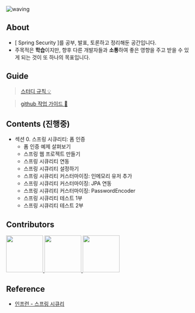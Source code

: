 ![waving](https://capsule-render.vercel.app/api?type=waving&height=150&text=security-study&fontAlign=72&fontAlignY=40&fontSize=60&color=gradient&fontColor=FFFFFF)

## About
- [ Spring Security ]를 공부, 발표, 토론하고 정리해둔 공간입니다.  
- 주목적은 **학습**이지만, 향후 다른 개발자들과 **소통**하여 좋은 영향을 주고 받을 수 있게 되는 것이 또 하나의 목표입니다.


## Guide

> [스터디 규칙 :bulb:]()   

> [github 작업 가이드 :guide_dog:]()



## Contents (진행중)
- 섹션 0. 스프링 시큐리티: 폼 인증
  - 폼 인증 예제 살펴보기
  - 스프링 웹 프로젝트 만들기
  - 스프링 시큐리티 연동
  - 스프링 시큐리티 설정하기
  - 스프링 시큐리티 커스터마이징: 인메모리 유저 추가
  - 스프링 시큐리티 커스터마이징: JPA 연동
  - 스프링 시큐리티 커스터마이징: PasswordEncoder
  - 스프링 시큐리티 테스트 1부
  - 스프링 시큐리티 테스트 2부


## Contributors
<p>
<a href="https://github.com/chanhl22">
  <img src="https://avatars.githubusercontent.com/u/77683221?v=4" width="100">
</a>
<a href="https://github.com/jeongwoogeun">
  <img src="https://avatars.githubusercontent.com/u/50163299?v=4" width="100">
</a>
<a href="https://github.com/yoonwooseong">
  <img src="https://avatars.githubusercontent.com/u/57824259?v=4" width="100">
</a>
</p>

## Reference
- [인프런 - 스프링 시큐리](https://www.inflearn.com/course/%EB%B0%B1%EA%B8%B0%EC%84%A0-%EC%8A%A4%ED%94%84%EB%A7%81-%EC%8B%9C%ED%81%90%EB%A6%AC%ED%8B%B0#)
